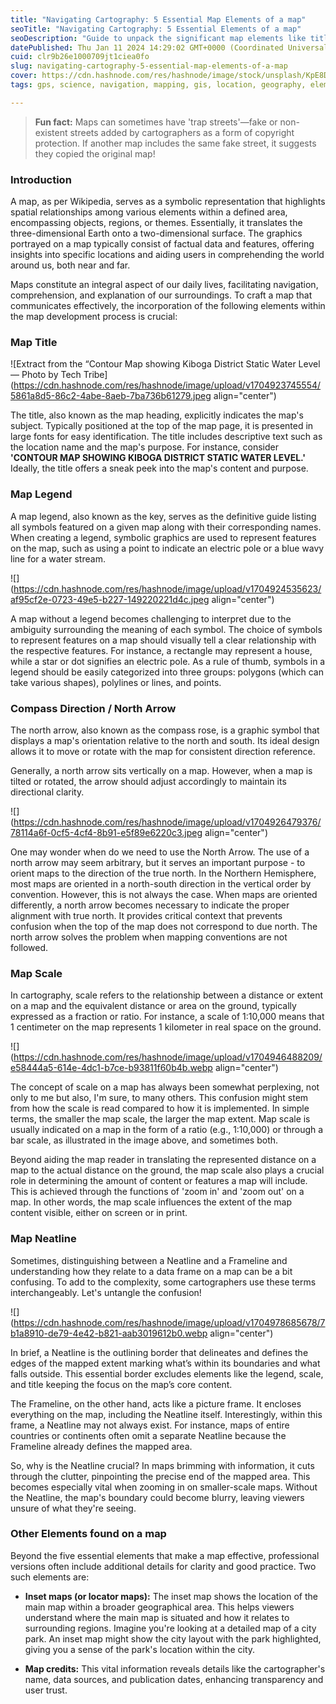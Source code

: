```yaml
---
title: "Navigating Cartography: 5 Essential Map Elements of a map"
seoTitle: "Navigating Cartography: 5 Essential Elements of a map"
seoDescription: "Guide to unpack the significant map elements like titles, legends, scales, and learn about inset maps & credits. Enhance your Cartography skills like a pro!"
datePublished: Thu Jan 11 2024 14:29:02 GMT+0000 (Coordinated Universal Time)
cuid: clr9b26e1000709jt1ciea0fo
slug: navigating-cartography-5-essential-map-elements-of-a-map
cover: https://cdn.hashnode.com/res/hashnode/image/stock/unsplash/KpE8DJcftrw/upload/5ccd1f626f9bd24fe1291ac2041908eb.jpeg
tags: gps, science, navigation, mapping, gis, location, geography, elements-of-a-good-map, cartography, geographic-information-syste

---
```


> **Fun fact:** Maps can sometimes have 'trap streets'—fake or non-existent streets added by cartographers as a form of copyright protection. If another map includes the same fake street, it suggests they copied the original map!

### Introduction

A map, as per Wikipedia, serves as a symbolic representation that highlights spatial relationships among various elements within a defined area, encompassing objects, regions, or themes. Essentially, it translates the three-dimensional Earth onto a two-dimensional surface. The graphics portrayed on a map typically consist of factual data and features, offering insights into specific locations and aiding users in comprehending the world around us, both near and far.

Maps constitute an integral aspect of our daily lives, facilitating navigation, comprehension, and explanation of our surroundings. To craft a map that communicates effectively, the incorporation of the following elements within the map development process is crucial:

### Map Title

![Extract from the “Contour Map showing Kiboga District Static Water Level — Photo by  Tech Tribe](https://cdn.hashnode.com/res/hashnode/image/upload/v1704923745554/5861a8d5-86c2-4abe-8aeb-7ba736b61279.jpeg align="center")

The title, also known as the map heading, explicitly indicates the map's subject. Typically positioned at the top of the map page, it is presented in large fonts for easy identification. The title includes descriptive text such as the location name and the map's purpose. For instance, consider **'CONTOUR MAP SHOWING KIBOGA DISTRICT STATIC WATER LEVEL.'** Ideally, the title offers a sneak peek into the map's content and purpose.

### Map Legend

A map legend, also known as the key, serves as the definitive guide listing all symbols featured on a given map along with their corresponding names. When creating a legend, symbolic graphics are used to represent features on the map, such as using a point to indicate an electric pole or a blue wavy line for a water stream.

![](https://cdn.hashnode.com/res/hashnode/image/upload/v1704924535623/af95cf2e-0723-49e5-b227-149220221d4c.jpeg align="center")

A map without a legend becomes challenging to interpret due to the ambiguity surrounding the meaning of each symbol. The choice of symbols to represent features on a map should visually tell a clear relationship with the respective features. For instance, a rectangle may represent a house, while a star or dot signifies an electric pole. As a rule of thumb, symbols in a legend should be easily categorized into three groups: polygons (which can take various shapes), polylines or lines, and points.

### Compass Direction / North Arrow

The north arrow, also known as the compass rose, is a graphic symbol that displays a map's orientation relative to the north and south. Its ideal design allows it to move or rotate with the map for consistent direction reference.

Generally, a north arrow sits vertically on a map. However, when a map is tilted or rotated, the arrow should adjust accordingly to maintain its directional clarity.

![](https://cdn.hashnode.com/res/hashnode/image/upload/v1704926479376/78114a6f-0cf5-4cf4-8b91-e5f89e6220c3.jpeg align="center")

One may wonder when do we need to use the North Arrow. The use of a north arrow may seem arbitrary, but it serves an important purpose - to orient maps to the direction of the true north. In the Northern Hemisphere, most maps are oriented in a north-south direction in the vertical order by convention. However, this is not always the case. When maps are oriented differently, a north arrow becomes necessary to indicate the proper alignment with true north. It provides critical context that prevents confusion when the top of the map does not correspond to due north. The north arrow solves the problem when mapping conventions are not followed.

### Map Scale

In cartography, scale refers to the relationship between a distance or extent on a map and the equivalent distance or area on the ground, typically expressed as a fraction or ratio. For instance, a scale of 1:10,000 means that 1 centimeter on the map represents 1 kilometer in real space on the ground.

![](https://cdn.hashnode.com/res/hashnode/image/upload/v1704946488209/e58444a5-614e-4dc1-b7ce-b93811f60b4b.webp align="center")

The concept of scale on a map has always been somewhat perplexing, not only to me but also, I'm sure, to many others. This confusion might stem from how the scale is read compared to how it is implemented. In simple terms, the smaller the map scale, the larger the map extent. Map scale is usually indicated on a map in the form of a ratio (e.g., 1:10,000) or through a bar scale, as illustrated in the image above, and sometimes both.

Beyond aiding the map reader in translating the represented distance on a map to the actual distance on the ground, the map scale also plays a crucial role in determining the amount of content or features a map will include. This is achieved through the functions of 'zoom in' and 'zoom out' on a map. In other words, the map scale influences the extent of the map content visible, either on screen or in print.

### **Map Neatline**

Sometimes, distinguishing between a Neatline and a Frameline and understanding how they relate to a data frame on a map can be a bit confusing. To add to the complexity, some cartographers use these terms interchangeably. Let's untangle the confusion!

![](https://cdn.hashnode.com/res/hashnode/image/upload/v1704978685678/7b1a8910-de79-4e42-b821-aab3019612b0.webp align="center")

In brief, a Neatline is the outlining border that delineates and defines the edges of the mapped extent marking what’s within its boundaries and what falls outside. This essential border excludes elements like the legend, scale, and title keeping the focus on the map’s core content.

The Frameline, on the other hand, acts like a picture frame. It encloses everything on the map, including the Neatline itself. Interestingly, within this frame, a Neatline may not always exist. For instance, maps of entire countries or continents often omit a separate Neatline because the Frameline already defines the mapped area.

So, why is the Neatline crucial? In maps brimming with information, it cuts through the clutter, pinpointing the precise end of the mapped area. This becomes especially vital when zooming in on smaller-scale maps. Without the Neatline, the map's boundary could become blurry, leaving viewers unsure of what they're seeing.

### Other Elements found on a map

Beyond the five essential elements that make a map effective, professional versions often include additional details for clarity and good practice. Two such elements are:

* **Inset maps (or locator maps):** The inset map shows the location of the main map within a broader geographical area. This helps viewers understand where the main map is situated and how it relates to surrounding regions. Imagine you're looking at a detailed map of a city park. An inset map might show the city layout with the park highlighted, giving you a sense of the park's location within the city.
    
* **Map credits:** This vital information reveals details like the cartographer's name, data sources, and publication dates, enhancing transparency and user trust.
